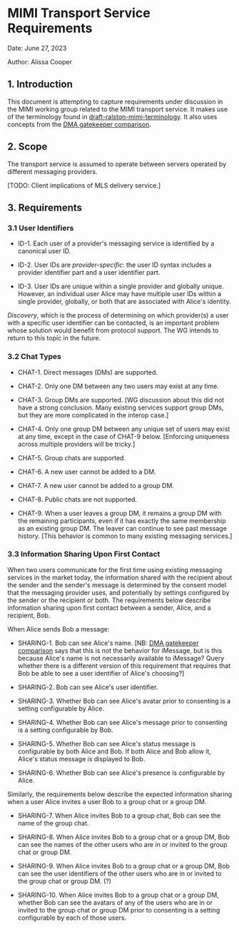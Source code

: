 # MIMI Transport Service Requirements

Date: June 27, 2023

Author: Alissa Cooper

## 1.  Introduction

This document is attempting to capture requirements under discussion in the MIMI working group related to the MIMI transport service. It makes use of the terminology found in [draft-ralston-mimi-terminology](https://turt2live.github.io/ietf-mimi-terminology/draft-ralston-mimi-terminology.html). It also uses concepts from the [DMA gatekeeper comparison](https://docs.google.com/spreadsheets/d/1FiR4yhU5BpLtoeFFda5ORr86qwT33fYZowY_bWDlPas/edit#gid=1412633047).

## 2.  Scope

The transport service is assumed to operate between servers operated by different messaging providers.

[TODO: Client implications of MLS delivery service.]

## 3.  Requirements

### 3.1  User Identifiers

- ID-1.  Each user of a provider's messaging service is identified by a canonical user ID.

- ID-2.  User IDs are _provider-specific_: the user ID syntax includes a provider identifier part and a user identifier part.

- ID-3.  User IDs are unique within a single provider and globally unique. However, an individual user Alice may have multiple user IDs within a single provider, globally, or both that are associated with Alice's identity.

_Discovery_, which is the process of determining on which provider(s) a user with a specific user identifier can be contacted, is an important problem whose solution would benefit from protocol support. The WG intends to return to this topic in the future.

### 3.2 Chat Types

- CHAT-1.  Direct messages (DMs) are supported.

- CHAT-2.  Only one DM between any two users may exist at any time.

- CHAT-3.  Group DMs are supported. [WG discussion about this did not have a strong conclusion. Many existing services support group DMs, but they are more complicated in the interop case.]

- CHAT-4.  Only one group DM between any unique set of users may exist at any time, except in the case of CHAT-9 below. [Enforcing uniqueness across multiple providers will be tricky.]

- CHAT-5.  Group chats are supported.

- CHAT-6.  A new user cannot be added to a DM.

- CHAT-7.  A new user cannot be added to a group DM.

- CHAT-8.  Public chats are not supported.

- CHAT-9. When a user leaves a group DM, it remains a group DM with the remaining participants, even if it has exactly the same membership as an existing group DM. The leaver can continue to see past message history. [This behavior is common to many existing messaging services.]

### 3.3 Information Sharing Upon First Contact

When two users communicate for the first time using existing messaging services in the market today, the information shared with the recipient about the sender and the sender's message is determined by the consent model that the messaging provider uses, and potentially by settings configured by the sender or the recipient or both. The requirements below describe information sharing upon first contact between a sender, Alice, and a recipient, Bob.

When Alice sends Bob a message:

- SHARING-1.  Bob can see Alice's name. [NB: [DMA gatekeeper comparison](https://docs.google.com/spreadsheets/d/1FiR4yhU5BpLtoeFFda5ORr86qwT33fYZowY_bWDlPas/edit#gid=1412633047) says that this is not the behavior for iMessage, but is this because Alice's name is not necessarily available to iMessage? Query whether there is a different version of this requirement that requires that Bob be able to see a user identifier of Alice's choosing?]

- SHARING-2.  Bob can see Alice's user identifier.

- SHARING-3.  Whether Bob can see Alice's avatar prior to consenting is a setting configurable by Alice.

- SHARING-4.  Whether Bob can see Alice's message prior to consenting is a setting configurable by Bob.

- SHARING-5.  Whether Bob can see Alice's status message is configurable by both Alice and Bob. If both Alice and Bob allow it, Alice's status message is displayed to Bob.

- SHARING-6.  Whether Bob can see Alice's presence is configurable by Alice.

Similarly, the requirements below describe the expected information sharing when a user Alice invites a user Bob to a group chat or a group DM.

- SHARING-7.  When Alice invites Bob to a group chat, Bob can see the name of the group chat.

- SHARING-8.  When Alice invites Bob to a group chat or a group DM, Bob can see the names of the other users who are in or invited to the group chat or group DM.

- SHARING-9.  When Alice invites Bob to a group chat or a group DM, Bob can see the user identifiers of the other users who are in or invited to the group chat or group DM. (?)

- SHARING-10.  When Alice invites Bob to a group chat or a group DM, whether Bob can see the avatars of any of the users who are in or invited to the group chat or group DM prior to consenting is a setting configurable by each of those users.

